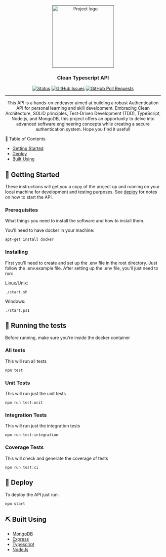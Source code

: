 <p align="center">
  <a href="" rel="noopener">
 <img width=200px height=200px src="https://cdn-icons-png.flaticon.com/512/10169/10169741.png" alt="Project logo"></a>
</p>

<h3 align="center">Clean Typescript API</h3>

<div align="center">

  [![Status](https://img.shields.io/badge/status-active-success.svg)]() 
  [![GitHub Issues](https://img.shields.io/github/issues/kylelobo/The-Documentation-Compendium.svg)](https://github.com/kylelobo/The-Documentation-Compendium/issues)
  [![GitHub Pull Requests](https://img.shields.io/github/issues-pr/kylelobo/The-Documentation-Compendium.svg)](https://github.com/kylelobo/The-Documentation-Compendium/pulls)

</div>

---

<p align="center">
  This API is a hands-on endeavor aimed at building a robust Authentication API for personal learning and skill development. Embracing Clean Architecture, SOLID principles, Test-Driven Development (TDD), TypeScript, Node.js, and MongoDB, this project offers an opportunity to delve into advanced software engineering concepts while creating a secure authentication system. Hope you find it useful!
</p

## 📝 Table of Contents
- [Getting Started](#getting_started)
- [Deploy](#deploy)
- [Built Using](#built_using)

## 🏁 Getting Started <a name = "getting_started"></a>
These instructions will get you a copy of the project up and running on your local machine for development and testing purposes. See [deploy](#deploy) for notes on how to start the API.

### Prerequisites
What things you need to install the software and how to install them.

You'll need to have docker in your machine:
```
apt-get install docker
```

### Installing
First you'll need to create and set up the .env file in the root directory. Just follow the .env.example file. 
After setting up the .env file, you'll just need to run:

Linux/Unix:
```
./start.sh
```
Windows:
```
./start.ps1
```
## 🔧 Running the tests <a name = "tests"></a>
Before running, make sure you're inside the docker container

### All tests
This will run all tests

```
npm test
```
### Unit Tests
This will run just the unit tests

```
npm run test:unit
```
### Integration Tests
This will run just the integration tests

```
npm run test:integration
```
### Coverage Tests
This will check and generate the coverage of tests

```
npm run test:ci
```

## 🎈 Deploy <a name="deploy"></a>
To deploy the API just run:

```
npm start
```

## ⛏️ Built Using <a name = "built_using"></a>
- [MongoDB](https://www.mongodb.com/)
- [Express](https://expressjs.com/)
- [Typescript](https://www.typescriptlang.org/)
- [NodeJs](https://nodejs.org/en/)
